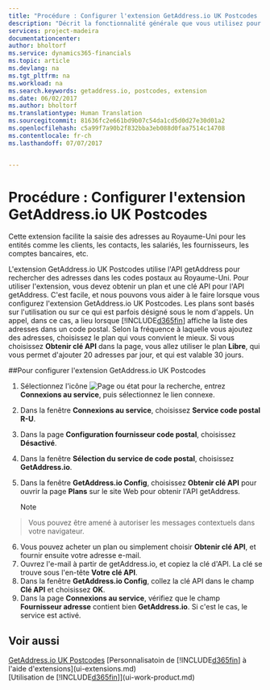 ```yaml
---
title: "Procédure : Configurer l'extension GetAddress.io UK Postcodes | Microsoft Docs"
description: "Décrit la fonctionnalité générale que vous utilisez pour interagir avec des données dans Financials, par exemple entrer les valeurs, trier les données, et modifier les vues."
services: project-madeira
documentationcenter: 
author: bholtorf
ms.service: dynamics365-financials
ms.topic: article
ms.devlang: na
ms.tgt_pltfrm: na
ms.workload: na
ms.search.keywords: getaddress.io, postcodes, extension
ms.date: 06/02/2017
ms.author: bholtorf
ms.translationtype: Human Translation
ms.sourcegitcommit: 81636fc2e661bd9b07c54da1cd5d0d27e30d01a2
ms.openlocfilehash: c5a99f7a90b2f832bba3eb088d0faa7514c14708
ms.contentlocale: fr-ch
ms.lasthandoff: 07/07/2017


---
```

# <a name="how-to-set-up-the-getaddressio-uk-postcodes-extension"></a>Procédure : Configurer l'extension GetAddress.io UK Postcodes
Cette extension facilite la saisie des adresses au Royaume-Uni pour les entités comme les clients, les contacts, les salariés, les fournisseurs, les comptes bancaires, etc. 

L'extension GetAddress.io UK Postcodes utilise l'API getAddress pour rechercher des adresses dans les codes postaux au Royaume-Uni. Pour utiliser l'extension, vous devez obtenir un plan et une clé API pour l'API getAddress. C'est facile, et nous pouvons vous aider à le faire lorsque vous configurez l'extension GetAddress.io UK Postcodes. Les plans sont basés sur l'utilisation ou sur ce qui est parfois désigné sous le nom d'appels. Un appel, dans ce cas, a lieu lorsque [!INCLUDE[d365fin](includes/d365fin_md.md)] affiche la liste des adresses dans un code postal. Selon la fréquence à laquelle vous ajoutez des adresses, choisissez le plan qui vous convient le mieux. Si vous choisissez **Obtenir clé API** dans la page, vous allez utiliser le plan **Libre**, qui vous permet d'ajouter 20 adresses par jour, et qui est valable 30 jours. 

##<a name="to-set-up-the-getaddressio-uk-postcodes-extension"></a>Pour configurer l'extension GetAddress.io UK Postcodes 
1. Sélectionnez l'icône ![Page ou état pour la recherche](media/ui-search/search_small.png "icône Page ou état pour la recherche"), entrez **Connexions au service**, puis sélectionnez le lien connexe.  
2. Dans la fenêtre **Connexions au service**, choisissez **Service code postal R-U**.
3. Dans la page **Configuration fournisseur code postal**, choisissez **Désactivé**.
4. Dans la fenêtre **Sélection du service de code postal**, choisissez **GetAddress.io**.
5. Dans la fenêtre **GetAddress.io Config**, choisissez **Obtenir clé API** pour ouvrir la page **Plans** sur le site Web pour obtenir l'API getAddress.  

    > [!NOTE]  
>   Vous pouvez être amené à autoriser les messages contextuels dans votre navigateur.
6. Vous pouvez acheter un plan ou simplement choisir **Obtenir clé API**, et fournir ensuite votre adresse e-mail.
7. Ouvrez l'e-mail à partir de getAddress.io, et copiez la clé d'API. La clé se trouve sous l'en-tête **Votre clé API**.
8. Dans la fenêtre **GetAddress.io Config**, collez la clé API dans le champ **Clé API** et choisissez **OK**.
9. Dans la page **Connexions au service**, vérifiez que le champ **Fournisseur adresse** contient bien **GetAddress.io**. Si c'est le cas, le service est activé.

## <a name="see-also"></a>Voir aussi
[GetAddress.io UK Postcodes](ui-extensions-getaddressio.md)
[Personnalisatoin de [!INCLUDE[d365fin](includes/d365fin_md.md)] à l'aide d'extensions](ui-extensions.md)  
[Utilisation de [!INCLUDE[d365fin](includes/d365fin_md.md)]](ui-work-product.md)
